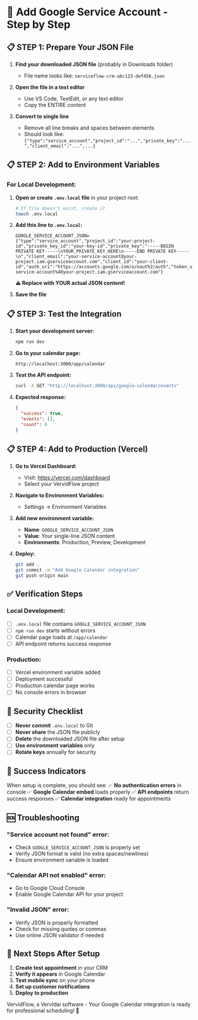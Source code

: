 # 🔑 Add Google Service Account - Step by Step

## 📋 **STEP 1: Prepare Your JSON File**

1. **Find your downloaded JSON file** (probably in Downloads folder)
   - File name looks like: `serviceflow-crm-abc123-def456.json`

2. **Open the file in a text editor**
   - Use VS Code, TextEdit, or any text editor
   - Copy the ENTIRE content

3. **Convert to single line** 
   - Remove all line breaks and spaces between elements
   - Should look like: `{"type":"service_account","project_id":"...","private_key":"...","client_email":"...",...}`

## 📋 **STEP 2: Add to Environment Variables**

### **For Local Development:**

1. **Open or create `.env.local` file** in your project root:
   ```bash
   # If file doesn't exist, create it
   touch .env.local
   ```

2. **Add this line to `.env.local`:**
   ```env
   GOOGLE_SERVICE_ACCOUNT_JSON={"type":"service_account","project_id":"your-project-id","private_key_id":"your-key-id","private_key":"-----BEGIN PRIVATE KEY-----\nYOUR_PRIVATE_KEY_HERE\n-----END PRIVATE KEY-----\n","client_email":"your-service-account@your-project.iam.gserviceaccount.com","client_id":"your-client-id","auth_uri":"https://accounts.google.com/o/oauth2/auth","token_uri":"https://oauth2.googleapis.com/token","auth_provider_x509_cert_url":"https://www.googleapis.com/oauth2/v1/certs","client_x509_cert_url":"https://www.googleapis.com/robot/v1/metadata/x509/your-service-account%40your-project.iam.gserviceaccount.com"}
   ```

   **⚠️ Replace with YOUR actual JSON content!**

3. **Save the file**

## 📋 **STEP 3: Test the Integration**

1. **Start your development server:**
   ```bash
   npm run dev
   ```

2. **Go to your calendar page:**
   ```
   http://localhost:3000/app/calendar
   ```

3. **Test the API endpoint:**
   ```bash
   curl -X GET "http://localhost:3000/api/google-calendar/events"
   ```

4. **Expected response:**
   ```json
   {
     "success": true,
     "events": [],
     "count": 0
   }
   ```

## 📋 **STEP 4: Add to Production (Vercel)**

1. **Go to Vercel Dashboard:**
   - Visit: https://vercel.com/dashboard
   - Select your VervidFlow project

2. **Navigate to Environment Variables:**
   - Settings → Environment Variables

3. **Add new environment variable:**
   - **Name**: `GOOGLE_SERVICE_ACCOUNT_JSON`
   - **Value**: Your single-line JSON content
   - **Environments**: Production, Preview, Development

4. **Deploy:**
   ```bash
   git add .
   git commit -m "Add Google Calendar integration"
   git push origin main
   ```

## ✅ **Verification Steps**

### **Local Development:**
- [ ] `.env.local` file contains `GOOGLE_SERVICE_ACCOUNT_JSON`
- [ ] `npm run dev` starts without errors
- [ ] Calendar page loads at `/app/calendar`
- [ ] API endpoint returns success response

### **Production:**
- [ ] Vercel environment variable added
- [ ] Deployment successful
- [ ] Production calendar page works
- [ ] No console errors in browser

## 🚨 **Security Checklist**

- [ ] **Never commit** `.env.local` to Git
- [ ] **Never share** the JSON file publicly
- [ ] **Delete** the downloaded JSON file after setup
- [ ] **Use environment variables** only
- [ ] **Rotate keys** annually for security

## 🎯 **Success Indicators**

When setup is complete, you should see:
✅ **No authentication errors** in console
✅ **Google Calendar embed** loads properly
✅ **API endpoints** return success responses
✅ **Calendar integration** ready for appointments

## 🆘 **Troubleshooting**

### **"Service account not found" error:**
- Check `GOOGLE_SERVICE_ACCOUNT_JSON` is properly set
- Verify JSON format is valid (no extra spaces/newlines)
- Ensure environment variable is loaded

### **"Calendar API not enabled" error:**
- Go to Google Cloud Console
- Enable Google Calendar API for your project

### **"Invalid JSON" error:**
- Verify JSON is properly formatted
- Check for missing quotes or commas
- Use online JSON validator if needed

## 🚀 **Next Steps After Setup**

1. **Create test appointment** in your CRM
2. **Verify it appears** in Google Calendar
3. **Test mobile sync** on your phone
4. **Set up customer notifications**
5. **Deploy to production**

VervidFlow, a VervIdai software - Your Google Calendar integration is ready for professional scheduling! 🎉
